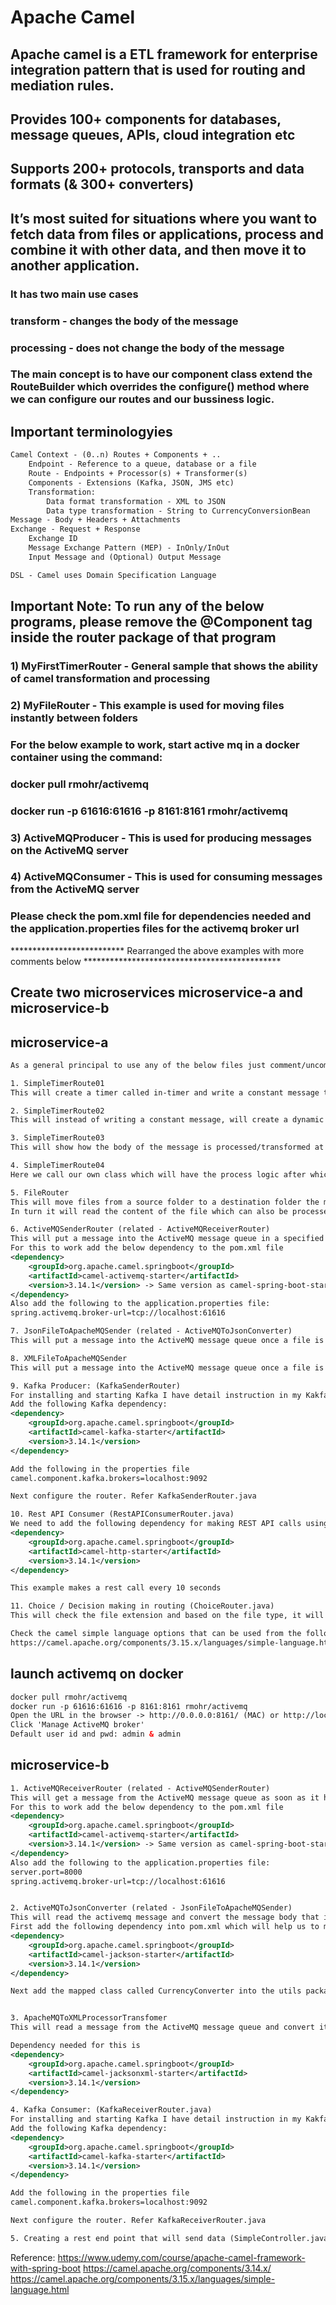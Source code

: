 # Apache Camel

## Apache camel is a ETL framework for enterprise integration pattern that is used for routing and mediation rules.
## Provides 100+ components for databases, message queues, APIs, cloud integration etc
## Supports 200+ protocols, transports and data formats (& 300+ converters) 

## It’s most suited for situations where you want to fetch data from files or applications, process and combine it with other data, and then move it to another application.

### It has two main use cases 
### transform - changes the body of the message 
### processing - does not change the body of the message

### The main concept is to have our component class extend the RouteBuilder which overrides the configure() method where we can configure our routes and our bussiness logic.  

## Important terminologyies
```xml
Camel Context - (0..n) Routes + Components + ..
	Endpoint - Reference to a queue, database or a file
	Route - Endpoints + Processor(s) + Transformer(s)
	Components - Extensions (Kafka, JSON, JMS etc)
	Transformation:
		Data format transformation - XML to JSON
		Data type transformation - String to CurrencyConversionBean
Message - Body + Headers + Attachments
Exchange - Request + Response
	Exchange ID
	Message Exchange Pattern (MEP) - InOnly/InOut
	Input Message and (Optional) Output Message

DSL - Camel uses Domain Specification Language 
```

## Important Note: To run any of the below programs, please remove the @Component tag inside the router package of that program 

### 1) MyFirstTimerRouter - General sample that shows the ability of camel transformation and processing

### 2) MyFileRouter - This example is used for moving files instantly between folders 

### For the below example to work, start active mq in a docker container using the command:  
### docker pull rmohr/activemq
### docker run -p 61616:61616 -p 8161:8161 rmohr/activemq 

### 3) ActiveMQProducer - This is used for producing messages on the ActiveMQ server

### 4) ActiveMQConsumer - This is used for consuming messages from the ActiveMQ server

### Please check the pom.xml file for dependencies needed and the application.properties files for the activemq broker url


************************** Rearranged the above examples with more comments below *********************************************

## Create two microservices microservice-a and microservice-b

## microservice-a

```xml
As a general principal to use any of the below files just comment/uncomment the line containing @Component and run the application 

1. SimpleTimerRoute01 
This will create a timer called in-timer and write a constant message to the output log out-log

2. SimpleTimerRoute02
This will instead of writing a constant message, will create a dynamic message from a bean that will be written to the output log

3. SimpleTimerRoute03
This will show how the body of the message is processed/transformed at different stages from the time it is read to the time it is written to the log

4. SimpleTimerRoute04
Here we call our own class which will have the process logic after which we write it to the body of the message before sending it to the log

5. FileRouter
This will move files from a source folder to a destination folder the moment it is placed on the source folder. 
In turn it will read the content of the file which can also be processed/transformed if needed 

6. ActiveMQSenderRouter (related - ActiveMQReceiverRouter)
This will put a message into the ActiveMQ message queue in a specified duration set by the timer (queue must be created first on activemq)
For this to work add the below dependency to the pom.xml file
<dependency>
	<groupId>org.apache.camel.springboot</groupId>
	<artifactId>camel-activemq-starter</artifactId>
	<version>3.14.1</version> -> Same version as camel-spring-boot-starter that is already added
</dependency>
Also add the following to the application.properties file: 
spring.activemq.broker-url=tcp://localhost:61616

7. JsonFileToApacheMQSender (related - ActiveMQToJsonConverter)
This will put a message into the ActiveMQ message queue once a file is added into the directory called json inside the data folder. 

8. XMLFileToApacheMQSender
This will put a message into the ActiveMQ message queue once a file is added into the directory called xml inside the data folder. 

9. Kafka Producer: (KafkaSenderRouter)
For installing and starting Kafka I have detail instruction in my Kakfa repo.
Add the following Kafka dependency:
<dependency>
	<groupId>org.apache.camel.springboot</groupId>
	<artifactId>camel-kafka-starter</artifactId>
	<version>3.14.1</version>
</dependency>

Add the following in the properties file
camel.component.kafka.brokers=localhost:9092

Next configure the router. Refer KafkaSenderRouter.java

10. Rest API Consumer (RestAPIConsumerRouter.java)
We need to add the following dependency for making REST API calls using camel: 
<dependency>
	<groupId>org.apache.camel.springboot</groupId>
	<artifactId>camel-http-starter</artifactId>
	<version>3.14.1</version>
</dependency>

This example makes a rest call every 10 seconds 

11. Choice / Decision making in routing (ChoiceRouter.java)
This will check the file extension and based on the file type, it will perform action

Check the camel simple language options that can be used from the following url:
https://camel.apache.org/components/3.15.x/languages/simple-language.html

```

## launch activemq on docker 
```xml
docker pull rmohr/activemq
docker run -p 61616:61616 -p 8161:8161 rmohr/activemq
Open the URL in the browser -> http://0.0.0.0:8161/ (MAC) or http://localhost:8161/ (Windows)
Click 'Manage ActiveMQ broker'
Default user id and pwd: admin & admin

```

## microservice-b
```xml
1. ActiveMQReceiverRouter (related - ActiveMQSenderRouter)
This will get a message from the ActiveMQ message queue as soon as it has been put by the producer 
For this to work add the below dependency to the pom.xml file
<dependency>
	<groupId>org.apache.camel.springboot</groupId>
	<artifactId>camel-activemq-starter</artifactId>
	<version>3.14.1</version> -> Same version as camel-spring-boot-starter that is already added
</dependency>
Also add the following to the application.properties file: 
server.port=8000
spring.activemq.broker-url=tcp://localhost:61616


2. ActiveMQToJsonConverter (related - JsonFileToApacheMQSender)
This will read the activemq message and convert the message body that is received in a json format to the associated class file 
First add the following dependency into pom.xml which will help us to map the Json format that is received and convert it into a class 
<dependency>
	<groupId>org.apache.camel.springboot</groupId>
	<artifactId>camel-jackson-starter</artifactId>
	<version>3.14.1</version>
</dependency>

Next add the mapped class called CurrencyConverter into the utils package. This class is used for mapping the json body tha is received. 


3. ApacheMQToXMLProcessorTransfomer
This will read a message from the ActiveMQ message queue and convert it to xml format and send it to log file. 

Dependency needed for this is 
<dependency>
	<groupId>org.apache.camel.springboot</groupId>
	<artifactId>camel-jacksonxml-starter</artifactId>
	<version>3.14.1</version>
</dependency>

4. Kafka Consumer: (KafkaReceiverRouter.java)
For installing and starting Kafka I have detail instruction in my Kakfa repo.
Add the following Kafka dependency:
<dependency>
	<groupId>org.apache.camel.springboot</groupId>
	<artifactId>camel-kafka-starter</artifactId>
	<version>3.14.1</version>
</dependency>

Add the following in the properties file
camel.component.kafka.brokers=localhost:9092

Next configure the router. Refer KafkaReceiverRouter.java

5. Creating a rest end point that will send data (SimpleController.java)

```




Reference:
https://www.udemy.com/course/apache-camel-framework-with-spring-boot
https://camel.apache.org/components/3.14.x/
https://camel.apache.org/components/3.15.x/languages/simple-language.html
